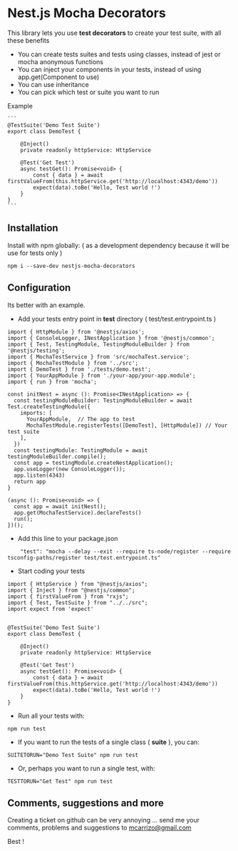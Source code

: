 # Nest.js Mocha Decorators


This library lets you use **test decorators** to create your test suite, with all these benefits
- You can create tests suites and tests using classes, instead of jest or mocha anonymous functions
- You can inject your components in your tests, instead of using app.get(Component to use)
- You can use inheritance
- You can pick which test or suite you want to run

Example

    ```
    @TestSuite('Demo Test Suite')
    export class DemoTest {

        @Inject() 
        private readonly httpService: HttpService

        @Test('Get Test')
        async testGet(): Promise<void> {
            const { data } = await firstValueFrom(this.httpService.get('http://localhost:4343/demo'))
            expect(data).toBe('Hello, Test world !')
        }
    }
    ```

## Installation

Install with npm globally: ( as a development dependency because it will be use for tests only )

```
npm i --save-dev nestjs-mocha-decorators
```

## Configuration

Its better with an example.

- Add your tests entry point in **test** directory ( test/test.entrypoint.ts )

```
import { HttpModule } from '@nestjs/axios';
import { ConsoleLogger, INestApplication } from '@nestjs/common';
import { Test, TestingModule, TestingModuleBuilder } from '@nestjs/testing';
import { MochaTestService } from 'src/mochaTest.service';
import { MochaTestModule } from '../src';
import { DemoTest } from './tests/demo.test';
import { YourAppModule } from './your-app/your-app.module';
import { run } from 'mocha';

const initNest = async (): Promise<INestApplication> => {
  const testingModuleBuilder: TestingModuleBuilder = await Test.createTestingModule({
    imports: [
      YourAppModule,  // The app to test
      MochaTestModule.registerTests([DemoTest], [HttpModule]) // Your test suite
    ],
  })
  const testingModule: TestingModule = await testingModuleBuilder.compile();
  const app = testingModule.createNestApplication();
  app.useLogger(new ConsoleLogger());
  app.listen(4343)
  return app
}

(async (): Promise<void> => {
  const app = await initNest();
  app.get(MochaTestService).declareTests()
  run();
})();
```

- Add this line to your package.json

```
    "test": "mocha --delay --exit --require ts-node/register --require tsconfig-paths/register test/test.entrypoint.ts"
```

- Start coding your tests

```
import { HttpService } from "@nestjs/axios";
import { Inject } from "@nestjs/common";
import { firstValueFrom } from "rxjs";
import { Test, TestSuite } from "../../src";
import expect from 'expect'


@TestSuite('Demo Test Suite')
export class DemoTest {

    @Inject()
    private readonly httpService: HttpService

    @Test('Get Test')
    async testGet(): Promise<void> {
        const { data } = await firstValueFrom(this.httpService.get('http://localhost:4343/demo'))
        expect(data).toBe('Hello, Test world !')
    }
}
```

- Run all your tests with:

```
npm run test
```

- If you want to run the tests of a single class ( **suite** ), you can:

```
SUITETORUN="Demo Test Suite" npm run test
```

- Or, perhaps you want to run a single test, with:

```
TESTTORUN="Get Test" npm run test
```

## Comments, suggestions and more

Creating a ticket on github can be very annoying ... send me your comments, problems and suggestions to mcarrizo@gmail.com

Best !

